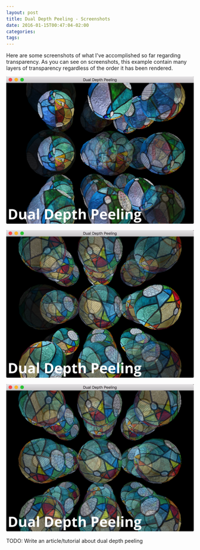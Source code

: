 ```yaml
---
layout: post
title: Dual Depth Peeling - Screenshots
date: 2016-01-15T00:47:04-02:00
categories: 
tags: 
---
```


Here are some screenshots of what I've accomplished so far regarding transparency. As you can see on screenshots, this example contain many layers of transparency regardless of the order it has been rendered.

![Dual Depth Peeling 1](/images/dual_depth_peeling_1.png)

![Dual Depth Peeling 2](/images/dual_depth_peeling_2.png)

![Dual Depth Peeling 3](/images/dual_depth_peeling_3.png)

TODO: Write an article/tutorial about dual depth peeling
